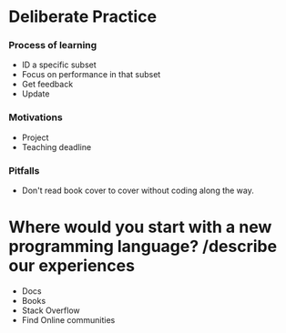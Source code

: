 # Deliberate Practice
### Process of learning
  * ID a specific subset
  * Focus on performance in that subset
  * Get feedback
  * Update 

### Motivations
  * Project
  * Teaching deadline
### Pitfalls
  * Don't read book cover to cover without coding along the way.
     
# Where would you start with a new programming language? /describe our experiences
  * Docs
  * Books
  * Stack Overflow
  * Find Online communities